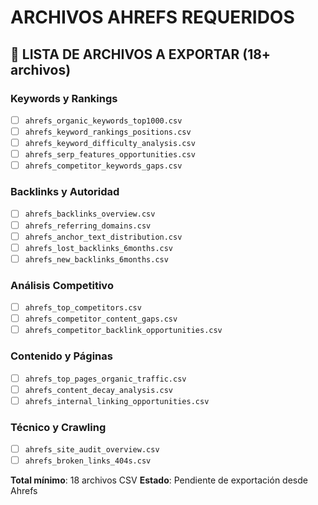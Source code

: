 # ARCHIVOS AHREFS REQUERIDOS

## 🔗 LISTA DE ARCHIVOS A EXPORTAR (18+ archivos)

### **Keywords y Rankings**
- [ ] `ahrefs_organic_keywords_top1000.csv`
- [ ] `ahrefs_keyword_rankings_positions.csv`
- [ ] `ahrefs_keyword_difficulty_analysis.csv`
- [ ] `ahrefs_serp_features_opportunities.csv`
- [ ] `ahrefs_competitor_keywords_gaps.csv`

### **Backlinks y Autoridad**
- [ ] `ahrefs_backlinks_overview.csv`
- [ ] `ahrefs_referring_domains.csv`
- [ ] `ahrefs_anchor_text_distribution.csv`
- [ ] `ahrefs_lost_backlinks_6months.csv`
- [ ] `ahrefs_new_backlinks_6months.csv`

### **Análisis Competitivo**
- [ ] `ahrefs_top_competitors.csv`
- [ ] `ahrefs_competitor_content_gaps.csv`
- [ ] `ahrefs_competitor_backlink_opportunities.csv`

### **Contenido y Páginas**
- [ ] `ahrefs_top_pages_organic_traffic.csv`
- [ ] `ahrefs_content_decay_analysis.csv`
- [ ] `ahrefs_internal_linking_opportunities.csv`

### **Técnico y Crawling**
- [ ] `ahrefs_site_audit_overview.csv`
- [ ] `ahrefs_broken_links_404s.csv`

**Total mínimo**: 18 archivos CSV
**Estado**: Pendiente de exportación desde Ahrefs